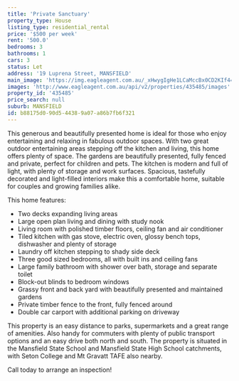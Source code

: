 ```yaml
---
title: 'Private Sanctuary'
property_type: House
listing_type: residential_rental
price: '$500 per week'
rent: '500.0'
bedrooms: 3
bathrooms: 1
cars: 3
status: Let
address: '19 Luprena Street, MANSFIELD'
main_image: 'https://img.eagleagent.com.au/_xHwygIgHe1LCaMccBx0CD2KIf4=/1280x854/smart/https://s3-us-west-2.amazonaws.com/eagleagent-orig/images/6824834/421650434-image-M.jpg'
images: 'http://www.eagleagent.com.au/api/v2/properties/435485/images'
property_id: '435485'
price_search: null
suburb: MANSFIELD
id: b88175d0-90d5-4438-9a07-a86b7fb6f321
---
```

This generous and beautifully presented home is ideal for those who enjoy entertaining and relaxing in fabulous outdoor spaces. With two great outdoor entertaining areas stepping off the kitchen and living, this home offers plenty of space. The gardens are beautifully presented, fully fenced and private, perfect for children and pets. The kitchen is modern and full of light, with plenty of storage and work surfaces. Spacious, tastefully decorated and light-filled interiors make this a comfortable home, suitable for couples and growing families alike.

This home features:

*  Two decks expanding living areas
*  Large open plan living and dining with study nook
*  Living room with polished timber floors, ceiling fan and air conditioner
*  Tiled kitchen with gas stove, electric oven, glossy bench tops, dishwasher and plenty of storage
*  Laundry off kitchen stepping to shady side deck
*  Three good sized bedrooms, all with built ins and ceiling fans
*  Large family bathroom with shower over bath, storage and separate toilet
*  Block-out blinds to bedroom windows
*  Grassy front and back yard with beautifully presented and maintained gardens
*  Private timber fence to the front, fully fenced around
*  Double car carport with additional parking on driveway

This property is an easy distance to parks, supermarkets and a great range of amenities. Also handy for commuters with plenty of public transport options and an easy drive both north and south. The property is situated in the Mansfield State School and Mansfield State High School catchments, with Seton College and Mt Gravatt TAFE also nearby.

Call today to arrange an inspection!